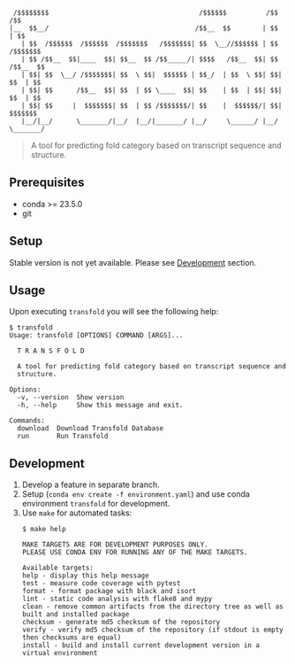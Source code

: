```
 /$$$$$$$$                                      /$$$$$$          /$$       /$$
|__  $$__/                                     /$$__  $$        | $$      | $$
   | $$  /$$$$$$  /$$$$$$  /$$$$$$$   /$$$$$$$| $$  \__//$$$$$$ | $$  /$$$$$$$
   | $$ /$$__  $$|____  $$| $$__  $$ /$$_____/| $$$$   /$$__  $$| $$ /$$__  $$
   | $$| $$  \__/ /$$$$$$$| $$  \ $$|  $$$$$$ | $$_/  | $$  \ $$| $$| $$  | $$
   | $$| $$      /$$__  $$| $$  | $$ \____  $$| $$    | $$  | $$| $$| $$  | $$
   | $$| $$     |  $$$$$$$| $$  | $$ /$$$$$$$/| $$    |  $$$$$$/| $$|  $$$$$$$
   |__/|__/      \_______/|__/  |__/|_______/ |__/     \______/ |__/ \_______/
```
> A tool for predicting fold category based on transcript sequence and structure.

## Prerequisites

- conda >= 23.5.0
- git

## Setup

Stable version is not yet available. Please see [Development](#development) section.

## Usage

Upon executing `transfold` you will see the following help:

```
$ transfold
Usage: transfold [OPTIONS] COMMAND [ARGS]...

  T R A N S F O L D

  A tool for predicting fold category based on transcript sequence and
  structure.

Options:
  -v, --version  Show version
  -h, --help     Show this message and exit.

Commands:
  download  Download Transfold Database
  run       Run Transfold

```

## Development

1. Develop a feature in separate branch.
2. Setup (`conda env create -f environment.yaml`) and use conda environment `transfold` for development.
3. Use `make` for automated tasks:
   ```
   $ make help

   MAKE TARGETS ARE FOR DEVELOPMENT PURPOSES ONLY.
   PLEASE USE CONDA ENV FOR RUNNING ANY OF THE MAKE TARGETS.

   Available targets:
   help - display this help message
   test - measure code coverage with pytest
   format - format package with black and isort
   lint - static code analysis with flake8 and mypy
   clean - remove common artifacts from the directory tree as well as built and installed package
   checksum - generate md5 checksum of the repository
   verify - verify md5 checksum of the repository (if stdout is empty then checksums are equal)
   install - build and install current development version in a virtual environment
   ```
